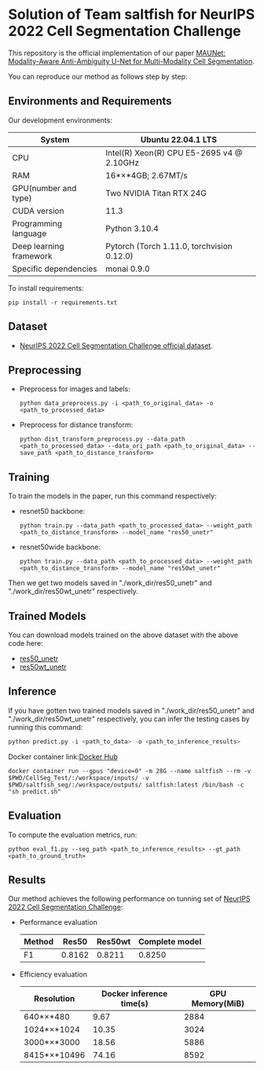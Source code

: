 # Solution of Team saltfish for NeurIPS 2022 Cell Segmentation Challenge

This repository is the official implementation of our paper [MAUNet: Modality-Aware Anti-Ambiguity U-Net for
Multi-Modality Cell Segmentation](TBA). 

You can reproduce our method as follows step by step:



## Environments and Requirements

Our development environments:

| System                  | Ubuntu 22.04.1 LTS                         |
| ----------------------- | ------------------------------------------ |
| CPU                     | Intel(R) Xeon(R) CPU E5-2695 v4 @ 2.10GHz  |
| RAM                     | 16*×*4GB; 2.67MT/s                         |
| GPU(number and type)    | Two NVIDIA Titan RTX 24G                   |
| CUDA version            | 11.3                                       |
| Programming language    | Python 3.10.4                              |
| Deep learning framework | Pytorch (Torch 1.11.0, torchvision 0.12.0) |
| Specific dependencies   | monai 0.9.0                                |

To install requirements:

```setup
pip install -r requirements.txt
```



## Dataset

-  [NeurIPS 2022 Cell Segmentation Challenge official dataset](https://neurips22-cellseg.grand-challenge.org/dataset/). 



## Preprocessing

- Preprocess for images and labels:

  ```
  python data_preprocess.py -i <path_to_original_data> -o <path_to_processed_data>
  ```

- Preprocess for distance transform:

  ```
  python dist_transform_preprocess.py --data_path <path_to_processed_data> --data_ori_path <path_to_original_data> --save_path <path_to_distance_transform>
  ```



## Training

To train the models in the paper, run this command respectively:

- resnet50 backbone:

  ```
  python train.py --data_path <path_to_processed_data> --weight_path <path_to_distance_transform> --model_name "res50_unetr"
  ```

- resnet50wide backbone:

  ```
  python train.py --data_path <path_to_processed_data> --weight_path <path_to_distance_transform> --model_name "res50wt_unetr"
  ```

Then we get two models saved in "./work_dir/res50_unetr" and "./work_dir/res50wt_unetr" respectively.

 

## Trained Models

You can download models trained on the above dataset with the above code here:

- [res50_unetr](https://github.com/Woof6/neurips22-cellseg_saltfish/releases/tag/pth1) 
- [res50wt_unetr](https://github.com/Woof6/neurips22-cellseg_saltfish/releases/tag/pth)



## Inference

If you have gotten two trained models saved  in "./work_dir/res50_unetr" and "./work_dir/res50wt_unetr" respectively, you can infer the testing cases by running this command:

```python
python predict.py -i <path_to_data> -o <path_to_inference_results>
```

Docker  container link:[Docker Hub](https://hub.docker.com/repository/docker/woof4/saltfish/general)

```
docker container run --gpus "device=0" -m 28G --name saltfish --rm -v $PWD/CellSeg_Test/:/workspace/inputs/ -v $PWD/saltfish_seg/:/workspace/outputs/ saltfish:latest /bin/bash -c "sh predict.sh"
```



## Evaluation

To compute the evaluation metrics, run:

```eval
python eval_f1.py --seg_path <path_to_inference_results> --gt_path <path_to_ground_truth>
```



## Results

Our method achieves the following performance on tunning set of [NeurIPS 2022 Cell Segmentation Challenge](https://neurips22-cellseg.grand-challenge.org/):

- Performance evaluation

  | Method | Res50  | Res50wt | Complete model |
  | ------ | ------ | ------- | -------------- |
  | F1     | 0.8162 | 0.8211  | 0.8250         |

- Efficiency evaluation

  | Resolution   | Docker inference time(s) | GPU Memory(MiB) |
  | ------------ | ------------------------ | --------------- |
  | 640*×*480    | 9.67                     | 2884            |
  | 1024*×*1024  | 10.35                    | 3024            |
  | 3000*×*3000  | 18.56                    | 5886            |
  | 8415*×*10496 | 74.16                    | 8592            |



